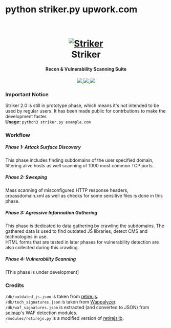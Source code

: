 # python striker.py upwork.com

<h1 align="center">
  <br>
  <a href="https://github.com/s0md3v/Striker"><img src="https://i.ibb.co/txcs4JL/striker.png" alt="Striker"></a>
  <br>
  Striker
  <br>
</h1>

<h4 align="center">Recon & Vulnerability Scanning Suite</h4>

<p align="center">
  <a href="https://github.com/s0md3v/Striker/releases">
    <img src="https://img.shields.io/github/release/s0md3v/Striker.svg">
  </a>
  <a href="https://travis-ci.com/s0md3v/Striker">
    <img src="https://img.shields.io/travis/com/s0md3v/Striker.svg">
  </a>
  <a href="https://github.com/s0md3v/Striker/issues?q=is%3Aissue+is%3Aclosed">
      <img src="https://img.shields.io/github/issues-closed-raw/s0md3v/Striker.svg">
  </a>
</p>

### Important Notice
Striker 2.0 is still in prototype phase, which means it's not intended to be used by regular users. It has been made public for contrbutions to make the development faster.\
**Usage:** `python3 striker.py example.com`

### Workflow
##### Phase 1: Attack Surface Discovery
This phase includes finding subdomains of the user specified domain, filtering alive hosts as well scanning of 1000 most common TCP ports.
##### Phase 2: Sweeping
Mass scanning of misconfigured HTTP response headers, croassdomain.xml as well as checks for some sensitive files is done in this phase.
##### Phase 3: Agressive Information Gathering
This phase is dedicated to data gathering by crawling the subdomains. The gathered data is used to find outdated JS libraries, detect CMS and technologies in use.\
HTML forms that are tested in later phases for vulnerability detection are also collected during this crawling.
##### Phase 4: Vulnerability Scanning
[This phase is under development]

### Credits
`/db/outdated_js.json` is taken from [retire.js](https://github.com/RetireJS/retire.js).\
`/db/tech_signatures.json` is taken from [Wappalyzer](https://github.com/AliasIO/Wappalyzer).\
`/db/waf_signatures.json` is extracted (and converted to JSON) from [sqlmap](https://github.com/sqlmapproject/sqlmap)'s WAF detection modules.\
`/modules/retirejs.py` is a modified version of [retirejslib](https://github.com/FallibleInc/retirejslib).\
`
